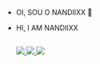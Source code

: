 - OI, SOU O NANDIIXX 🤗
- HI, I AM NANDIIXX

   ##
 
  <a href="https://www.youtube.com/channel/UCJUq5KbYxUjSfzxzS-eojyw" 
     target="_blank" 
     rel="noopener noreferrer" img src="https://img.shields.io/badge/YouTube-FF0000?style=for-the-badge&logo=youtube&logoColor=white"> </a>
  <a href="https://instagram.com/hernandiixx" target="_blank" rel="noopener noreferrer"> <img src="https://img.shields.io/badge/-Instagram-%23E4405F?style=for-the-badge&logo=instagram&logoColor=white"> </a>
  <a href="https://www.twitch.tv/nandiixx" target="_blank" rel="noopener noreferrer"> <img src="https://img.shields.io/badge/Twitch-9146FF?style=for-the-badge&logo=twitch&logoColor=white">  </a>
  <a href = "mailto:sednanreh.nandes@gmail.com" target="_blank" rel="noopener noreferrer"> <img src="https://img.shields.io/badge/-Gmail-%23333?style=for-the-badge&logo=gmail&logoColor=white"> </a>
 


